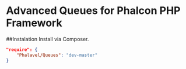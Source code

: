 # Advanced Queues for Phalcon PHP Framework
##Instalation
Install via Composer.
```json
"require": {
    "Phalavel/Queues": "dev-master"
}
```